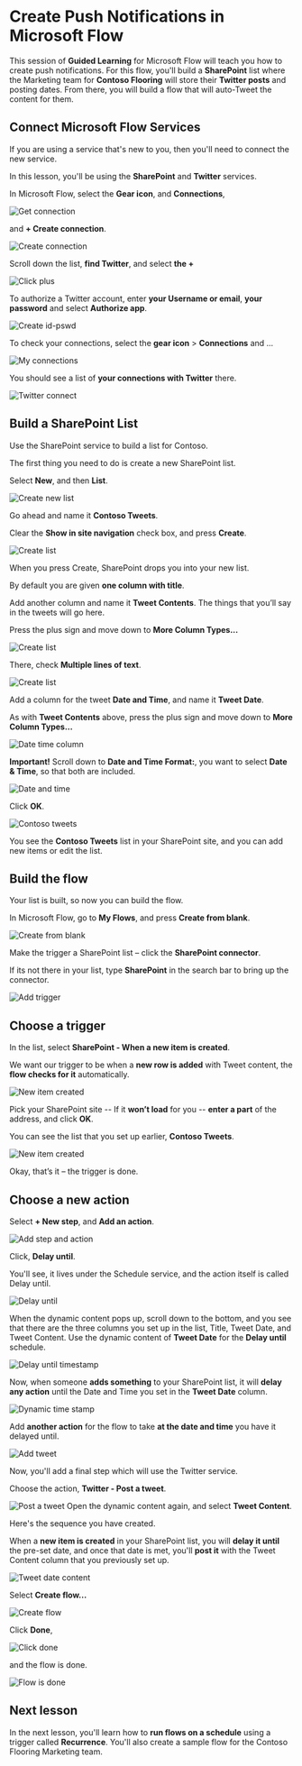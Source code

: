 <properties
   pageTitle="Push notifications in Microsoft Flow | Microsoft Flow"
   description="Create push notifications from SharePoint to Twitter using Microsoft Flow."
   services=""
   suite="flow"
   documentationCenter="na"
   authors="v-joaloh"
   manager="anneta"
   editor=""
   tags=""
   featuredVideoId="kZs7lqgp4LU"
   courseDuration="5m"/>

<tags
   ms.service="flow"
   ms.devlang="na"
   ms.topic="get-started-article"
   ms.tgt_pltfrm="na"
   ms.workload="na"
   ms.date="06/20/2016"
   ms.author="v-joaloh"/>

# Create Push Notifications in Microsoft Flow #

This session of **Guided Learning** for Microsoft Flow will teach you how to create push notifications. For this flow, you'll build a **SharePoint** list where the Marketing team for **Contoso Flooring** will store their **Twitter posts** and posting dates. From there, you will build a flow that will auto-Tweet the content for them. 

## Connect Microsoft Flow Services

If you are using a service that's new to you, then you'll need to connect the new service. 

In this lesson, you'll be using the **SharePoint** and **Twitter** services.

In Microsoft Flow, select the **Gear icon**, and **Connections**,

![Get connection](./media/learning-push-notifications/2-get-connection.png) 

and **+ Create connection**.

![Create connection](./media/learning-push-notifications/3-create-connection.png) 

Scroll down the list, **find Twitter**, and select **the +** 

![Click plus](./media/learning-push-notifications/4-click-plus.png)

To authorize a Twitter account, enter **your Username or email**, **your password** and select **Authorize app**.

![Create id-pswd](./media/learning-push-notifications/5-create-id-pswd.png)

To check your connections,  select the **gear icon** > **Connections** and ... 

![My connections](./media/learning-push-notifications/6-my-connections.png)

You should see a list of **your connections with Twitter** there. 

![Twitter connect](./media/learning-push-notifications/7-twitter-connection.png)


## Build a SharePoint List ##

Use the SharePoint service to build a list for Contoso.

The first thing you need to do is create a new SharePoint list. 

Select **New**, and then **List**.

![Create new list](./media/learning-push-notifications/1-new-list.png)

Go ahead and name it **Contoso Tweets**. 

Clear the **Show in site navigation** check box, and press **Create**.
 

![Create list](./media/learning-push-notifications/2-name-create-list.png)

When you press Create, SharePoint drops you into your new list.

By default you are given **one column with title**.

Add another column and name it **Tweet Contents**. The things that you’ll say in the tweets will go here. 

Press the plus sign and move down to **More Column Types...**

![Create list](./media/learning-push-notifications/3-add-more-column-types.png)

There, check **Multiple lines of text**. 

![Create list](./media/learning-push-notifications/4-add-column.png)


Add a column for the tweet **Date and Time**, and name it **Tweet Date**.

As with **Tweet Contents** above, press the plus sign and move down to **More Column Types...**

![Date time column](./media/learning-push-notifications/5-date-time-col.png)

**Important!** Scroll down to **Date and Time Format:**, you want to select **Date & Time**, so that both are included.

![Date and time](./media/learning-push-notifications/6-date-time-must-do.png)

Click **OK**.

![Contoso tweets](./media/learning-push-notifications/7-contoso-tweets.png)

You see the **Contoso Tweets** list in your SharePoint site, and you can add new items or edit the list.

## Build the flow ##

Your list is built, so now you can build the flow.

In Microsoft Flow, go to **My Flows**, and press **Create from blank**.

![Create from blank](./media/learning-push-notifications/8-create-from-blank.png)

Make the trigger a SharePoint list – click the **SharePoint connector**.

If its not there in your list, type **SharePoint** in the search bar to bring up the connector.

![Add trigger](./media/learning-push-notifications/9-add-trigger.png)

## Choose a trigger ##
In the list, select **SharePoint - When a new item is created**. 

We want our trigger to be when a **new row is added** with Tweet content, the **flow checks for it** automatically.

![New item created](./media/learning-push-notifications/10-new-item-created.png)

Pick your SharePoint site -- If it **won’t load**  for you --  **enter a part** of the address, and click **OK**. 

You can see the list that you set up earlier, **Contoso Tweets**.


![New item created](./media/learning-push-notifications/11-set-trigger.png)

Okay, that’s it – the trigger is done.

 ## Choose a new action ##

Select **+ New step**, and **Add an action**. 

![Add step and action](./media/learning-push-notifications/12-add-step-and-action.png)

Click, **Delay until**. 

You'll see, it lives under the Schedule service, and the action itself is called Delay until.

![Delay until](./media/learning-push-notifications/13-delay-until-schedule.png)  

When the dynamic content pops up, scroll down to the bottom, and you see that there are the three columns you set up in the list, Title,  Tweet Date, and Tweet Content. Use the dynamic content of **Tweet Date** for the **Delay until** schedule. 

![Delay until timestamp](./media/learning-push-notifications/14-delay-until-timestamp.png)

Now, when someone **adds something** to your SharePoint list, it will **delay any action** until the Date and Time you set in the **Tweet Date** column.

![Dynamic time stamp](./media/learning-push-notifications/15-dynamic-timestamp.png) 

Add **another action** for the flow to take **at the date and time** you have it delayed until.

![Add tweet](./media/learning-push-notifications/16-add-tweet.png) 

Now, you'll add a final step which will use the Twitter service.

Choose the action, **Twitter - Post a tweet**.

![Post a tweet](./media/learning-push-notifications/17-post-tweet.png) 
Open the dynamic content again, and select **Tweet Content**. 

Here's the sequence you have created. 

When a **new item is created** in your SharePoint list, you will **delay it until** the pre-set date, and once that date is met, you'll **post it** with the Tweet Content column that you previously set up.

![Tweet date content](./media/learning-push-notifications/18-tweet-date-content.png)

Select **Create flow...**

![Create flow](./media/learning-push-notifications/19-tiny-create.png) 

Click **Done**,

![Click done](./media/learning-push-notifications/19-click-done.png)

and the flow is done.

![Flow is done](./media/learning-push-notifications/20-flow-is-done.png)

## Next lesson ##

In the next lesson, you'll learn how to **run flows on a schedule** using a trigger called **Recurrence**. You'll also create a sample flow for the Contoso Flooring Marketing team.